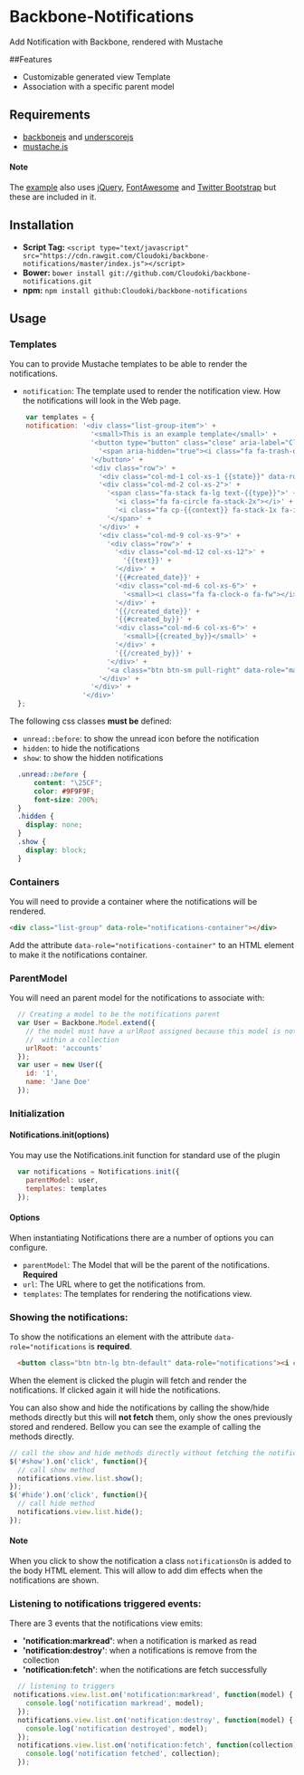 # Backbone-Notifications

Add Notification with Backbone, rendered with Mustache

##Features

- Customizable generated view Template
- Association with a specific parent model

## Requirements

- [backbonejs](http://backbonejs.org/) and [underscorejs](http://underscorejs.org/)
- [mustache.js](https://github.com/janl/mustache.js)

#### Note
The [example](https://github.com/Cloudoki/backbone-notifications/tree/master/examples/notifications) also uses [jQuery](https://jquery.com/), [FontAwesome](http://fortawesome.github.io/Font-Awesome/) and [Twitter Bootstrap](http://getbootstrap.com/) but these are included in it.

## Installation

- **Script Tag:** `<script type="text/javascript" src="https://cdn.rawgit.com/Cloudoki/backbone-notifications/master/index.js"></script>`
- **Bower:** `bower install git://github.com/Cloudoki/backbone-notifications.git`
- **npm:** `npm install github:Cloudoki/backbone-notifications`

##  Usage

### Templates

You can to provide Mustache templates to be able to render the notifications.
- `notification`: The template used to render the notification view. How the notifications will look in the Web page.

```javascript
    var templates = {
    notification: '<div class="list-group-item">' +
                    '<small>This is an example template</small>' +
                    '<button type="button" class="close" aria-label="Close">' +
                      '<span aria-hidden="true"><i class="fa fa-trash-o"></i></span>' +
                    '</button>' +
                    '<div class="row">' +
                      '<div class="col-md-1 col-xs-1 {{state}}" data-role="state"></div>' +
                      '<div class="col-md-2 col-xs-2">' +
                        '<span class="fa-stack fa-lg text-{{type}}">' +
                          '<i class="fa fa-circle fa-stack-2x"></i>' +
                          '<i class="fa cp-{{context}} fa-stack-1x fa-inverse"></i>' +
                        '</span>' +
                      '</div>' +
                      '<div class="col-md-9 col-xs-9">' +
                        '<div class="row">' +
                          '<div class="col-md-12 col-xs-12">' +
                            '{{text}}' +
                          '</div>' +
                          '{{#created_date}}' +
                          '<div class="col-md-6 col-xs-6">' +
                            '<small><i class="fa fa-clock-o fa-fw"></i>{{created_date}}</small>' +
                          '</div>' +
                          '{{/created_date}}' +
                          '{{#created_by}}' +
                          '<div class="col-md-6 col-xs-6">' +
                            '<small>{{created_by}}</small>' +
                          '</div>' +
                          '{{/created_by}}' +
                        '</div>' +
                        '<a class="btn btn-sm pull-right" data-role="markread">mark as read</a>' +
                      '</div>' +
                    '</div>' +
                  '</div>'
  };
```

The following css classes **must be** defined:
- `unread::before`: to show the unread icon before the notification
- `hidden`: to hide the notifications
- `show`: to show the hidden notifications

```css
  .unread::before {
      content: "\25CF";
      color: #9F9F9F;
      font-size: 200%;
  }
  .hidden {
    display: none;
  }
  .show {
    display: block;
  }
```

### Containers

You will need to provide a container where the notifications will be rendered.

```html
<div class="list-group" data-role="notifications-container"></div>
```

Add the attribute `data-role="notifications-container"` to an HTML element to make it the notifications container.

### ParentModel

You will need an parent model for the notifications to associate with:

```javascript
  // Creating a model to be the notifications parent
  var User = Backbone.Model.extend({
    // the model must have a urlRoot assigned because this model is not
    //  within a collection
    urlRoot: 'accounts'
  });
  var user = new User({
    id: '1',
    name: 'Jane Doe'
  });
```

### Initialization

#### Notifications.init(options)

You may use the Notifications.init function for standard use of the plugin

```javascript
  var notifications = Notifications.init({
    parentModel: user,
    templates: templates
  });
```

#### Options

When instantiating Notifications there are a number of options you can configure.
- `parentModel`: The Model that will be the parent of the notifications. **Required**
- `url`: The URL where to get the notifications from.
- `templates`: The templates for rendering the notifications view.

### Showing the notifications:

To show the notifications an element with the attribute `data-role="notifications` is **required**.

```html
  <button class="btn btn-lg btn-default" data-role="notifications"><i class="fa fa-bell"></i></button>
```
When the element is clicked the plugin will fetch and render the notifications. If clicked again it will hide the notifications.

You can also show and hide the notifications by calling the show/hide methods directly but this will **not fetch** them, only show the ones previously stored and rendered.
Bellow you can see the example of calling the methods directly.

```javascript
// call the show and hide methods directly without fetching the notifications
$('#show').on('click', function(){
  // call show method
  notifications.view.list.show();
});
$('#hide').on('click', function(){
  // call hide method
  notifications.view.list.hide();
});
```

#### Note
When you click to show the notification a class ```notificationsOn``` is added to the body HTML element. This will allow to add dim effects when the notifications are shown.

### Listening to notifications triggered events:

There are 3 events that the notifications view emits:
- **'notification:markread'**: when a notification is marked as read
- **'notification:destroy'**: when a notifications is remove from the collection
- **'notification:fetch'**: when the notifications are fetch successfully

```javascript
  // listening to triggers
 notifications.view.list.on('notification:markread', function(model) {
    console.log('notification markread', model);
  });
  notifications.view.list.on('notification:destroy', function(model) {
    console.log('notification destroyed', model);
  });
  notifications.view.list.on('notification:fetch', function(collection) {
    console.log('notification fetched', collection);
  });
```
